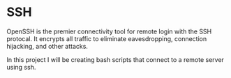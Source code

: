 # SSH
OpenSSH is the premier connectivity tool for remote login with the SSH protocal. It encrypts all traffic to eliminate eavesdropping, connection hijacking, and other attacks.

In this project I will be creating bash scripts that connect to a remote server using ssh.

